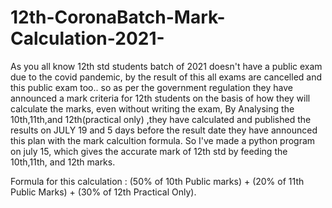 # 12th-CoronaBatch-Mark-Calculation-2021-

As you all know 12th std students batch of 2021 doesn't have a public exam due to the covid pandemic, by the result of this all exams are cancelled and this public exam too..
so as per the government regulation they have announced a mark criteria for 12th students on the basis of how they will calculate the marks, even without writing the exam,
By Analysing the 10th,11th,and 12th(practical only) ,they have calculated and published the results on JULY 19 and 5 days before the result date they have announced this plan with the mark calcultion formula.
So I've made a python program on july 15, which gives the accurate mark of 12th std by feeding the 10th,11th, and 12th marks.

Formula for this calculation : (50% of 10th Public marks)   +   (20% of 11th Public Marks)   +   (30% of 12th Practical Only).

